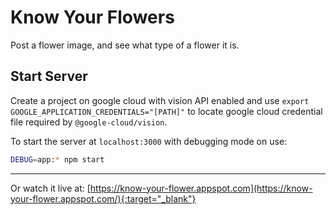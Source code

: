 # Know Your Flowers

Post a flower image, and see what type of a flower it is.

## Start Server

Create a project on google cloud with vision API enabled and use `export GOOGLE_APPLICATION_CREDENTIALS="[PATH]"` to locate google cloud credential file required by `@google-cloud/vision`.

To start the server at `localhost:3000` with debugging mode on use:

```bash
DEBUG=app:* npm start
```

--------------------------------------------------------------------------------

Or watch it live at: [https://know-your-flower.appspot.com](https://know-your-flower.appspot.com/){:target="_blank"}
